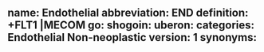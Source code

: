 name: Endothelial
abbreviation: END
definition: +FLT1 |MECOM
go: 
shogoin: 
uberon: 
categories: Endothelial Non-neoplastic
version: 1 
synonyms:
---
